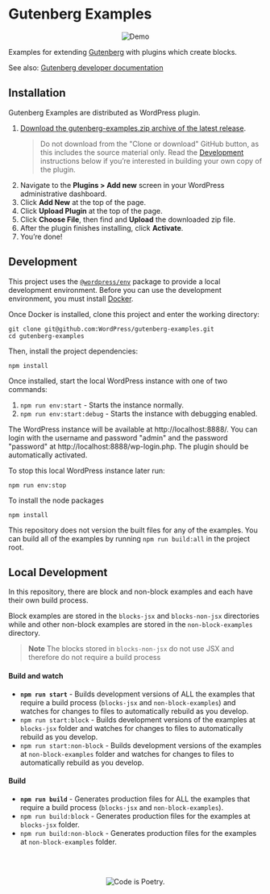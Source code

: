 # Gutenberg Examples

<p align="center"><img src="https://user-images.githubusercontent.com/1039236/47116000-fd775000-d27d-11e8-9c46-761a90cb30a2.gif" alt="Demo"></p>

Examples for extending
[Gutenberg](https://github.com/WordPress/gutenberg)
with plugins which create blocks.

See also:
[Gutenberg developer documentation](https://wordpress.org/gutenberg/handbook/)

## Installation

Gutenberg Examples are distributed as WordPress plugin.

1. [Download the gutenberg-examples.zip archive of the latest release](https://github.com/WordPress/gutenberg-examples/releases).
    > Do not download from the "Clone or download" GitHub button, as this includes the source material only. Read the [Development](#development) instructions below if you’re interested in building your own copy of the plugin.
2. Navigate to the **Plugins > Add new** screen in your WordPress administrative dashboard.
3. Click **Add New** at the top of the page.
4. Click **Upload Plugin** at the top of the page.
5. Click **Choose File**, then find and **Upload** the downloaded zip file.
6. After the plugin finishes installing, click **Activate**.
7. You’re done!

## Development

This project uses the [`@wordpress/env`](https://developer.wordpress.org/block-editor/reference-guides/packages/packages-env/) package to provide a local development environment. Before you can use the development environment, you must install [Docker](https://docs.docker.com/get-docker/).

Once Docker is installed, clone this project and enter the working directory:

```
git clone git@github.com:WordPress/gutenberg-examples.git
cd gutenberg-examples
```

Then, install the project dependencies:

```
npm install
```

Once installed, start the local WordPress instance with one of two commands:

1. `npm run env:start` - Starts the instance normally.
2. `npm run env:start:debug` - Starts the instance with debugging enabled.

The WordPress instance will be available at http://localhost:8888/. You can login with the username and password "admin" and the password "password" at http://localhost:8888/wp-login.php. The plugin should be automatically activated.

To stop this local WordPress instance later run:

```
npm run env:stop
```

To install the node packages

```
npm install
```

This repository does not version the built files for any of the examples. You can build all of the examples by running `npm run build:all` in the project root.

## Local Development

In this repository, there are block and non-block examples and each have their own build process.

Block examples are stored in the `blocks-jsx` and `blocks-non-jsx` directories while and other non-block examples are stored in the `non-block-examples` directory.

> **Note**
> The blocks stored in `blocks-non-jsx` do not use JSX and therefore do not require a build process

#### Build and watch

-   **`npm run start`** - Builds development versions of ALL the examples that require a build process (`blocks-jsx` and `non-block-examples`) and watches for changes to files to automatically rebuild as you develop.
-   `npm run start:block` - Builds development versions of the examples at `blocks-jsx` folder and watches for changes to files to automatically rebuild as you develop.
-   `npm run start:non-block` - Builds development versions of the examples at `non-block-examples` folder and watches for changes to files to automatically rebuild as you develop.


#### Build

-   **`npm run build`** - Generates production files for ALL the examples that require a build process (`blocks-jsx` and `non-block-examples`).
-   `npm run build:block` - Generates production files for the examples at `blocks-jsx` folder.
-   `npm run build:non-block` - Generates production files for the examples at `non-block-examples` folder.

<br/><br/><p align="center"><img src="https://s.w.org/style/images/codeispoetry.png?1" alt="Code is Poetry." /></p>
